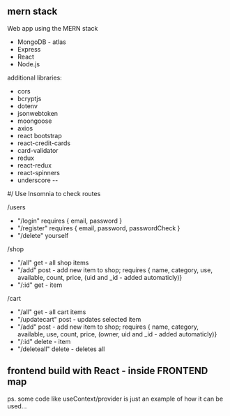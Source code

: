 ## mern stack

Web app using the MERN stack 

- MongoDB - atlas
- Express
- React
- Node.js

additional libraries: 
- cors
- bcryptjs
- dotenv
- jsonwebtoken
- moongoose
- axios
- react bootstrap
- react-credit-cards
- card-validator
- redux
- react-redux
- react-spinners
- underscore --

#/ Use Insomnia to check routes

/users
- "/login" requires { email, password }
- "/register" requires { email, password, passwordCheck }
- "/delete" yourself

/shop
- "/all" get - all shop items
- "/add" post - add new item to shop; requires { name, category, use, available, count, price, (uid and _id - added automaticly)}
- "/:id" get - item

/cart
- "/all" get - all cart items
- "/updatecart" post - updates selected item
- "/add" post - add new item to shop; requires { name, category, available, use, count, price, (owner, uid and _id - added automaticly)}
- "/:id" delete - item
- "/deleteall" delete - deletes all

## frontend build with React - inside FRONTEND map

ps. some code like useContext/provider is just an example of how it can be used... 
